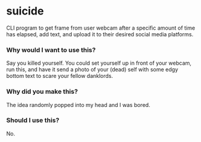 # suicide
CLI program to get frame from user webcam after a specific amount of time has elapsed, add text, and upload it to their desired social media platforms.

### Why would I want to use this?
Say you killed yourself. You could set yourself up in front of your webcam, run this, and have it send a photo of your (dead) self with some edgy bottom text to scare your fellow danklords.
### Why did you make this?
The idea randomly popped into my head and I was bored.
### Should I use this?
No.
